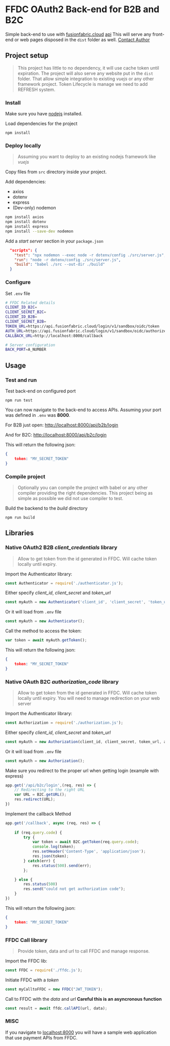 # FFDC OAuth2 Back-end for B2B and B2C

Simple back-end to use with [fusionfabric.cloud](https://www.fusionfabric.cloud) [api](https://developer.fusionfabric.cloud)
This will serve any front-end or web pages disposed in the ```dist``` folder as well.
[Contact Author](mailto:pierre.quemard@finastra.com)

## Project setup

> This project has little to no dependency, it will use cache token until expiration.
> The project will also serve any website put in the ```dist``` folder.
> That allow simple integration to existing *vuejs* or any other framework project.
> Token Lifecycle is manage we need to add REFRESH system.

### Install

Make sure you have [nodejs](https://nodejs.org/en/) installed.

Load dependencies for the project
```
npm install
```


### Deploy locally

> Assuming you want to deploy to an existing nodejs framework like *vuejs*

Copy files from ```src``` directory inside your project.

Add dependencies:
* axios
* dotenv
* express
* (Dev-only) nodemon

```bash
npm install axios 
npm install dotenv
npm install express
npm install --save-dev nodemon
```

Add a *start server* section in your ```package.json```

```json
  "scripts": {
    "test": "npx nodemon --exec node -r dotenv/config ./src/server.js",
    "run": "node -r dotenv/config ./src/server.js",
    "build": "babel ./src --out-dir ./build"
  }
```

### Configure

Set ```.env``` file

```bash
# FFDC Related details
CLIENT_ID_B2C=
CLIENT_SECRET_B2C=
CLIENT_ID_B2B=
CLIENT_SECRET_B2B=
TOKEN_URL=https://api.fusionfabric.cloud/login/v1/sandbox/oidc/token
AUTH_URL=https://api.fusionfabric.cloud/login/v1/sandbox/oidc/authorize
CALLBACK_URL=http://localhost:8000/callback

# Server configuration
BACK_PORT=A_NUMBER
```

## Usage

### Test and run

Test back-end on configured port
```
npm run test
```

You can now navigate to the back-end to access APIs.
Assuming your port was defined in ```.env``` was **8000**.

For B2B just open:
[http://localhost:8000/api/b2b/login](http://localhost:8000/api/b2b/login)

And for B2C:
[http://localhost:8000/api/b2c/login](http://localhost:8000/api/b2c/login)

This will return the following json:

```json
{
    token: "MY_SECRET_TOKEN"
}
```

### Compile project

> Optionally you can compile the project with babel or any other compiler providing the right dependencies.
> This project being as simple as possible we did not use compiler to test.

Build the backend to the *build* directory
```
npm run build
```

## Libraries

### Native OAuth2 B2B *client_credentials* library

> Allow to get token from the id generated in FFDC.
> Will cache token locally until expiry.

Import the Authenticator library:
```js
const Authenticator = require('./authenticator.js');
```

Either specify *client_id*, *client_secret* and *token_url*
```js
const myAuth = new Authenticator('client_id', 'client_secret', 'token_url');
```
Or it will load from ```.env``` file
```js
const myAuth = new Authenticator();
```

Call the method to access the token:
```js
var token = await myAuth.getToken();
```
This will return the following json:

```json
{
    token: "MY_SECRET_TOKEN"
}
```

### Native OAuth B2C *authorization_code* library

> Allow to get token from the id generated in FFDC.
> Will cache token locally until expiry.
> You will need to manage redirection on your web server

Import the Authenticator library:
```js
const Authorization = require('./authorization.js');
```

Either specify *client_id*, *client_secret* and *token_url*
```js
const myAuth = new Authorization(client_id, client_secret, token_url, auth_url, callback_url);
```
Or it will load from ```.env``` file
```js
const myAuth = new Authorization();
```

Make sure you redirect to the proper url when getting login (example with express)
```js
app.get('/api/b2c/login',(req, res) => {
    // Redirecting to the right URL
    var URL = B2C.getURL();
    res.redirect(URL);
})
```
Implement the callback Method
```js
app.get('/callback', async (req, res) => {
    
    if (req.query.code) {
        try {
            var token = await B2C.getToken(req.query.code);
            console.log(token);
            res.setHeader('Content-Type', 'application/json');
            res.json(token);
        } catch(err) {
            res.status(500).send(err);
        };   

    } else {
        res.status(500)
        res.send("could not get authorization code");
    }
})
```
This will return the following json:

```json
{
    token: "MY_SECRET_TOKEN"
}
```



### FFDC Call library

> Provide token, data and url to call FFDC and manage response.

Import the FFDC lib:
```js
const FFDC = require('./ffdc.js');
```
Initiate FFDC with a *token*
```js
const myCalltoFFDC = new FFDC("JWT_TOKEN");
```

Call to FFDC with the *data* and *url* **Careful this is an asyncronous function**
```js
const result = await ffdc.callAPI(url, data);
```

### MISC

If you navigate to [localhost:8000](http://localhost:8000) you will have a sample web application that use payment APIs from FFDC.


